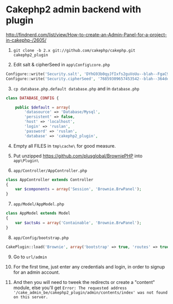 # Cakephp2 admin backend with plugin

http://findnerd.com/list/view/How-to-create-an-Admin-Panel-for-a-project-in-cakephp-/2605/

1. `git clone -b 2.x git://github.com/cakephp/cakephp.git cakephp2_plugin`

2. Edit salt & cipherSeed in `app\Config\core.php`
```php
Configure::write('Security.salt', 'DYhG93b0qyJfIxfs2guVoUu--blah--FgaC9mi');
Configure::write('Security.cipherSeed', '76859309657453542--blah--364defr5');
```

3. `cp database.php.default database.php` and in `database.php`
```php
class DATABASE_CONFIG {

	public $default = array(
		'datasource' => 'Database/Mysql',
		'persistent' => false,
		'host' => 'localhost',
		'login' => 'ruslan',
		'password' => 'ruslan',
		'database' => 'cakephp2_plugin',
```

4. Empty all FILES in `tmp\cache\` for good measure. 

5. Put unzipped https://github.com/plusglobal/BrowniePHP into `app\Plugin\`

6. `app/Controller/AppController.php`
```php
class AppController extends Controller 
{
	var $components = array('Session', 'Brownie.BrwPanel');
}
```

7. `app/Model/AppModel.php`
```php
class AppModel extends Model 
{
	var $actsAs = array('Containable', 'Brownie.BrwPanel');
}
```

8. `app/Config/bootstrap.php`
```php
CakePlugin::load('Brownie', array('bootstrap' => true, 'routes' => true));
```

9. Go to `url/admin`

10. For the first time, just enter any credentials and login, in order to signup for an admin account.

11. And then you will need to tweek the redirects or create a "content" module, else you'll get `Error: The requested address '/cake_admin_be/cakephp2_plugin/admin/contents/index' was not found on this server.`